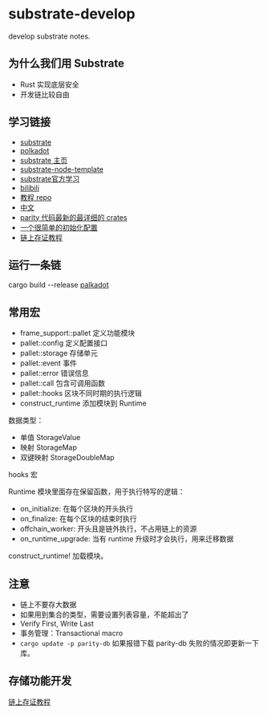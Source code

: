 # substrate-develop
develop substrate notes.

## 为什么我们用 Substrate
- Rust 实现底层安全
- 开发链比较自由


## 学习链接

- [substrate](https://github.com/paritytech/substrate)
- [polkadot](https://github.com/paritytech/polkadot)
- [substrate 主页](https://substrate.dev)
- [substrate-node-template](https://github.com/substrate-developer-hub/substrate-node-template)
- [substrate官方学习](https://substrate.io)
- [bilibili](https://space.bilibili.com/67358318)
- [教程 repo](https://github.com/SubstrateCourse/substrate-node-template)
- [中文](https://core.tetcoin.org/docs/zh-CN/)
- [parity 代码最新的最详细的 crates](https://crates.parity.io/)
- [一个很简单的初始化配置](https://github.com/paritytech/substrate/blob/master/frame/sudo/src/lib.rs)
- [链上存证教程](https://docs.substrate.io/tutorials/v3/proof-of-existence/)


## 运行一条链

cargo build --release
[palkadot](https://polkadot.js.org/apps/)

## 常用宏

- frame_support::pallet 定义功能模块
- pallet::config 定义配置接口
- pallet::storage 存储单元
- pallet::event 事件
- pallet::error 错误信息
- pallet::call 包含可调用函数 
- pallet::hooks 区块不同时期的执行逻辑
- construct_runtime 添加模块到 Runtime

数据类型：
- 单值 StorageValue
- 映射 StorageMap
- 双键映射 StorageDoubleMap

hooks 宏

Runtime 模块里面存在保留函数，用于执行特写的逻辑：
- on_initialize: 在每个区块的开头执行
- on_finalize: 在每个区块的结束时执行
- offchain_worker: 开头且是链外执行，不占用链上的资源
- on_runtime_upgrade: 当有 runtime 升级时才会执行，用来迁移数据

construct_runtime! 加载模块。

## 注意
- 链上不要存大数据 
- 如果用到集合的类型，需要设置列表容量，不能超出了
- Verify First, Write Last
- 事务管理：Transactional macro
- `cargo update -p parity-db` 如果报错下载 parity-db 失败的情况即更新一下库。

## 存储功能开发

[链上存证教程](https://docs.substrate.io/tutorials/v3/proof-of-existence/)